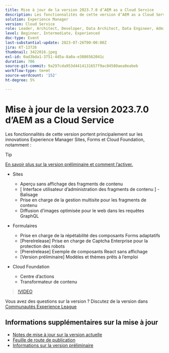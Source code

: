 ```yaml
---
title: Mise à jour de la version 2023.7.0 d’AEM as a Cloud Service
description: Les fonctionnalités de cette version d’AEM as a Cloud Service sont axées sur les innovations Experience Manager Sites, Forms et Cloud Foundation.
solution: Experience Manager
version: Cloud Service
role: Leader, Architect, Developer, Data Architect, Data Engineer, Admin, User
level: Beginner, Intermediate, Experienced
doc-type: Event
last-substantial-update: 2023-07-26T00:00:00Z
jira: KT-13726
thumbnail: 3422016.jpeg
exl-id: 0ad3bda1-3751-4d5a-8a0a-e3086562041c
duration: 706
source-git-commit: 9a297cda953d4414131657f9ac84580aea0eabeb
workflow-type: tm+mt
source-wordcount: '152'
ht-degree: 5%

---
```


# Mise à jour de la version 2023.7.0 d’AEM as a Cloud Service

Les fonctionnalités de cette version portent principalement sur les innovations Experience Manager Sites, Forms et Cloud Foundation, notamment :

>[!TIP]
>
>[En savoir plus sur la version préliminaire et comment l’activer.](https://experienceleague.adobe.com/docs/experience-manager-cloud-service/content/release-notes/prerelease.html)

* Sites
   * Aperçu sans affichage des fragments de contenu
   * [ Interface utilisateur d’administration des fragments de contenu ] - Balisage
   * Prise en charge de la gestion multisite pour les fragments de contenu
   * Diffusion d’images optimisée pour le web dans les requêtes GraphQL

* Formulaires
   * Prise en charge de la répétabilité des composants Forms adaptatifs
   * [Prerelrelease] Prise en charge de Captcha Enterprise pour la protection des robots
   * [Prerelrelease] Exemple de composants React sans affichage
   * [Version préliminaire] Modèles et thèmes prêts à l’emploi

* Cloud Foundation
   * Centre d’actions
   * Transformateur de contenu

>[!VIDEO](https://video.tv.adobe.com/v/3422016/?learn=on)


Vous avez des questions sur la version ?  Discutez de la version dans [Communautés Experience League](https://adobe.ly/3Y6CC6J)

## Informations supplémentaires sur la mise à jour

* [Notes de mise à jour sur la version actuelle](https://experienceleague.adobe.com/docs/experience-manager-cloud-service/content/release-notes/home.html?lang=fr)
* [Feuille de route de publication](https://experienceleague.adobe.com/docs/experience-manager-release-information/aem-release-updates/update-releases-roadmap.html?lang=fr)
* [Informations sur la version préliminaire](https://experienceleague.adobe.com/docs/experience-manager-cloud-service/content/release-notes/prerelease.html)
